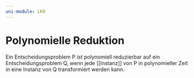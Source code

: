 ```yaml
---
uni-module: LKO
---
```


# Polynomielle Reduktion

Ein Entscheidungsproblem P ist polynomiell reduzierbar auf ein Entscheidungsproblem Q, wenn jede [[Instanz]] von P in polynomieller Zeit in eine Instanz von Q transformiert werden kann.
